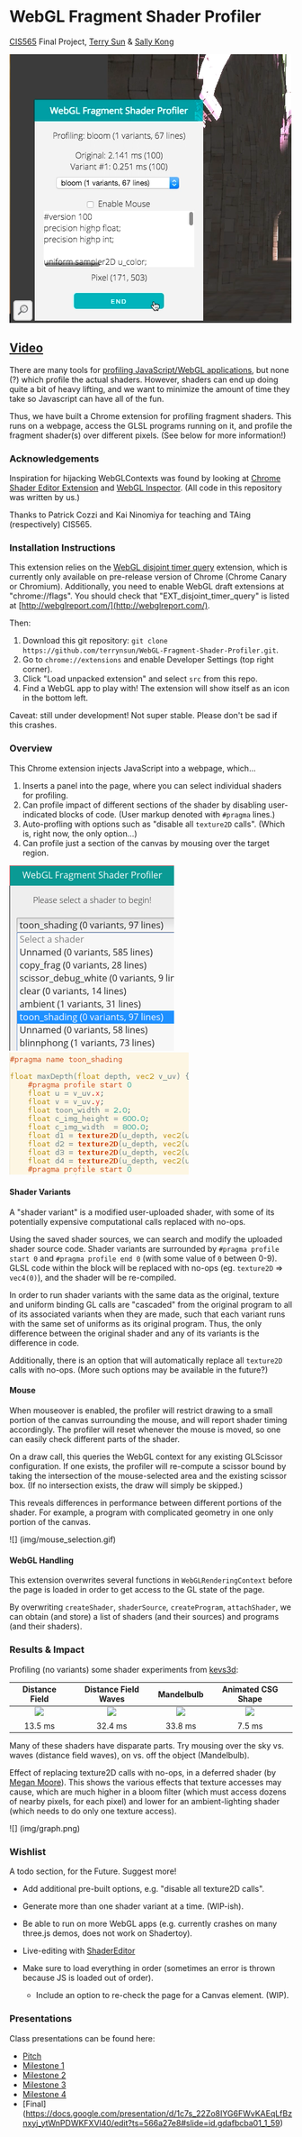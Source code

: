 # WebGL Fragment Shader Profiler
[CIS565][cis565] Final Project,
[Terry Sun](http://terrysun.blue) &
[Sally Kong](http://www.kongsally.com/)

![](img/preview.png)

## [Video](https://youtu.be/D0BKlmVjkgQ)

There are many tools for [profiling JavaScript/WebGL applications][profile], but
none (?) which profile the actual shaders. However, shaders can end up doing
quite a bit of heavy lifting, and we want to minimize the amount of time they
take so Javascript can have all of the fun.

Thus, we have built a Chrome extension for profiling fragment shaders. This
runs on a webpage, access the GLSL programs running on it, and profile the
fragment shader(s) over different pixels. (See below for more information!)

  [cis565]: cis565-fall-2015.github.io
  [profile]: http://www.realtimerendering.com/blog/webgl-debugging-and-profiling-tools/

### Acknowledgements

Inspiration for hijacking WebGLContexts was found by looking at
[Chrome Shader Editor Extension][shader-editor] and
[WebGL Inspector][webgl-inspector]. (All code in this repository was written by
us.)

  [shader-editor]: https://github.com/spite/ShaderEditorExtension
  [webgl-inspector]: https://benvanik.github.io/WebGL-Inspector/

Thanks to Patrick Cozzi and Kai Ninomiya for teaching and TAing (respectively)
CIS565.

### Installation Instructions

This extension relies on the [WebGL disjoint timer query][disjoint-timer]
extension, which is currently only available on pre-release version of Chrome
(Chrome Canary or Chromium). Additionally, you need to enable WebGL draft
extensions at "chrome://flags". You should check that
"EXT\_disjoint\_timer\_query" is listed at
[http://webglreport.com/](http://webglreport.com/).

  [disjoint-timer]: https://www.khronos.org/registry/webgl/sdk/tests/conformance/extensions/ext-disjoint-timer-query.html

Then:

1. Download this git repository:
    `git clone https://github.com/terrynsun/WebGL-Fragment-Shader-Profiler.git`.
2. Go to `chrome://extensions` and enable Developer Settings (top right corner).
3. Click "Load unpacked extension" and select `src` from this repo.
4. Find a WebGL app to play with! The extension will show itself as an icon in
   the bottom left.

Caveat: still under development! Not super stable. Please don't be sad if this
crashes.

### Overview

This Chrome extension injects JavaScript into a webpage, which...

1. Inserts a panel into the page, where you can select individual shaders for
   profiling.
2. Can profile impact of different sections of the shader by disabling
   user-indicated blocks of code. (User markup denoted with `#pragma` lines.)
3. Auto-profling with options such as "disable all `texture2D` calls". (Which is,
   right now, the only option...)
4. Can profile just a section of the canvas by mousing over the target region.

![](img/names.png)
![](img/pragma.png)

#### Shader Variants

A "shader variant" is a modified user-uploaded shader, with some of its
potentially expensive computational calls replaced with no-ops.

Using the saved shader sources, we can search and modify the uploaded shader
source code. Shader variants are surrounded by `#pragma profile start 0` and
`#pragma profile end 0` (with some value of `0` between 0-9). GLSL code within
the block will be replaced with no-ops (eg. `texture2D` => `vec4(0)`), and the
shader will be re-compiled.

In order to run shader variants with the same data as the original, texture and
uniform binding GL calls are "cascaded" from the original program to all of its
associated variants when they are made, such that each variant runs with the
same set of uniforms as its original program. Thus, the only difference between
the original shader and any of its variants is the difference in code.

Additionally, there is an option that will automatically replace all `texture2D`
calls with no-ops. (More such options may be available in the future?)

#### Mouse

When mouseover is enabled, the profiler will restrict drawing to a small
portion of the canvas surrounding the mouse, and will report shader timing
accordingly. The profiler will reset whenever the mouse is moved, so one can
easily check different parts of the shader.

On a draw call, this queries the WebGL context for any existing GLScissor
configuration. If one exists, the profiler will re-compute a scissor bound by
taking the intersection of the mouse-selected area and the existing scissor box.
(If no intersection exists, the draw will simply be skipped.)

This reveals differences in performance between different portions of the
shader. For example, a program with complicated geometry in one only portion of
the canvas.

![] (img/mouse_selection.gif)

#### WebGL Handling

This extension overwrites several functions in `WebGLRenderingContext` before
the page is loaded in order to get access to the GL state of the page.

By overwriting `createShader`, `shaderSource`, `createProgram`, `attachShader`, we
can obtain (and store) a list of shaders (and their sources) and programs (and
their shaders).

### Results & Impact

Profiling (no variants) some shader experiments from [kevs3d](http://www.kevs3d.co.uk/dev/shaders/):

|Distance Field | Distance Field Waves | Mandelbulb | Animated CSG Shape |
|:-------------:|:-------------:|:-------------:|:-------------:|
|![](img/Distance_field.gif) | ![](img/Waves.gif) | ![](img/Mandlebulb.gif)| ![](img/CSG.gif) |
| 13.5 ms | 32.4 ms | 33.8 ms | 7.5 ms |

Many of these shaders have disparate parts. Try mousing over the sky vs. waves
(distance field waves), on vs. off the object (Mandelbulb).

Effect of replacing texture2D calls with no-ops, in a deferred shader (by [Megan
Moore](https://github.com/megmo21/Project6-WebGL-Deferred-Shading)). This shows
the various effects that texture accesses may cause, which are much higher in a
bloom filter (which must access dozens of nearby pixels, for each pixel) and
lower for an ambient-lighting shader (which needs to do only one texture
access).

![] (img/graph.png)

### Wishlist

A todo section, for the Future. Suggest more!

* Add additional pre-built options, e.g. "disable all texture2D calls".
* Generate more than one shader variant at a time. (WIP-ish).
* Be able to run on more WebGL apps (e.g. currently crashes on many three.js demos, does not work on Shadertoy).
* Live-editing with [ShaderEditor][shadereditor]
* Make sure to load everything in order (sometimes an error is thrown because JS is loaded out of order).
    * Include an option to re-check the page for a Canvas element. (WIP).

  [shadereditor]: https://github.com/spite/ShaderEditorExtension

### Presentations

Class presentations can be found here:

* [Pitch](https://docs.google.com/presentation/d/1ql6i_PHFyAe6U6gH-zOUKhpxpAzX0TQIN0ZWSS-D-2A/edit?usp=sharing)
* [Milestone 1](https://docs.google.com/presentation/d/1SiUU418lQQzw1nnS0Zcmk2OT4B24SbFRJwTcBvBYxPY/edit?usp=sharing)
* [Milestone 2](https://docs.google.com/presentation/d/1HPLnnpjw2ReZOZ5Td3XHB_Z3rfg1j9FKO2kJrvgp9os/edit?usp=sharing)
* [Milestone 3](https://docs.google.com/presentation/d/1upIHXKcaad5nB-Nd1lpLAzsPMyScnBzAQUJCbzc4_m4/edit?usp=sharing)
* [Milestone 4](https://docs.google.com/presentation/d/1c7s_22Zo8IYG6FWvKAEqLfBznxyj_ytWnPDWKFXVl40/edit?usp=sharing)
* [Final] (https://docs.google.com/presentation/d/1c7s_22Zo8IYG6FWvKAEqLfBznxyj_ytWnPDWKFXVl40/edit?ts=566a27e8#slide=id.gdafbcba01_1_59)
